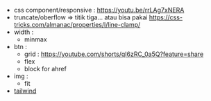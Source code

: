 - css component/responsive : https://youtu.be/rrLAg7xNERA
- truncate/oberflow => titik tiga... atau bisa pakai https://css-tricks.com/almanac/properties/l/line-clamp/
- width :
  - minmax
- btn :
  - grid : https://youtube.com/shorts/qI6zRC_0a5Q?feature=share
  - flex
  - block for ahref
- img :
  - fit
- [tailwind](tailwind)
